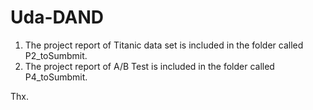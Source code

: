 # Uda-DAND
1. The project report of Titanic data set is included in the folder called P2_toSumbmit.
2. The project report of A/B Test is included in the folder called P4_toSumbmit.

Thx.